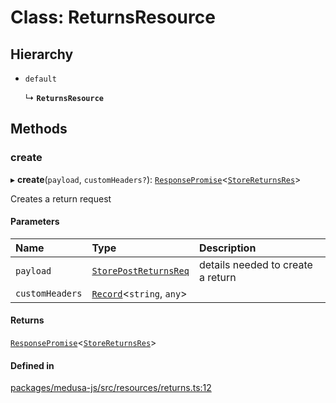 # Class: ReturnsResource

## Hierarchy

- `default`

  ↳ **`ReturnsResource`**

## Methods

### create

▸ **create**(`payload`, `customHeaders?`): [`ResponsePromise`](../modules/internal.md#responsepromise)<[`StoreReturnsRes`](../modules/internal.md#storereturnsres)\>

Creates a return request

#### Parameters

| Name | Type | Description |
| :------ | :------ | :------ |
| `payload` | [`StorePostReturnsReq`](internal.StorePostReturnsReq.md) | details needed to create a return |
| `customHeaders` | [`Record`](../modules/internal.md#record)<`string`, `any`\> |  |

#### Returns

[`ResponsePromise`](../modules/internal.md#responsepromise)<[`StoreReturnsRes`](../modules/internal.md#storereturnsres)\>

#### Defined in

[packages/medusa-js/src/resources/returns.ts:12](https://github.com/medusajs/medusa/blob/2eb2126f/packages/medusa-js/src/resources/returns.ts#L12)
